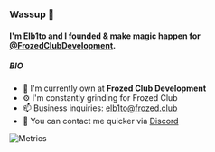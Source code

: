 ### Wassup 👋

#### I'm Elb1to and I founded & make magic happen for [@FrozedClubDevelopment](https://github.com/FrozedClubDevelopment).

##### BIO

- 🏢 I'm currently own at **Frozed Club Development**
- ⚙️ I'm constantly grinding for Frozed Club
- 📫 Business inquiries: elb1to@frozed.club
- 💬 You can contact me quicker via [Discord](https://discord.frozed.club)

![Metrics](https://metrics.lecoq.io/Elb1to?template=classic&base.header=0&base.metadata=0&config.timezone=America%2FPanama&config.padding=0%2C%2010%25)
